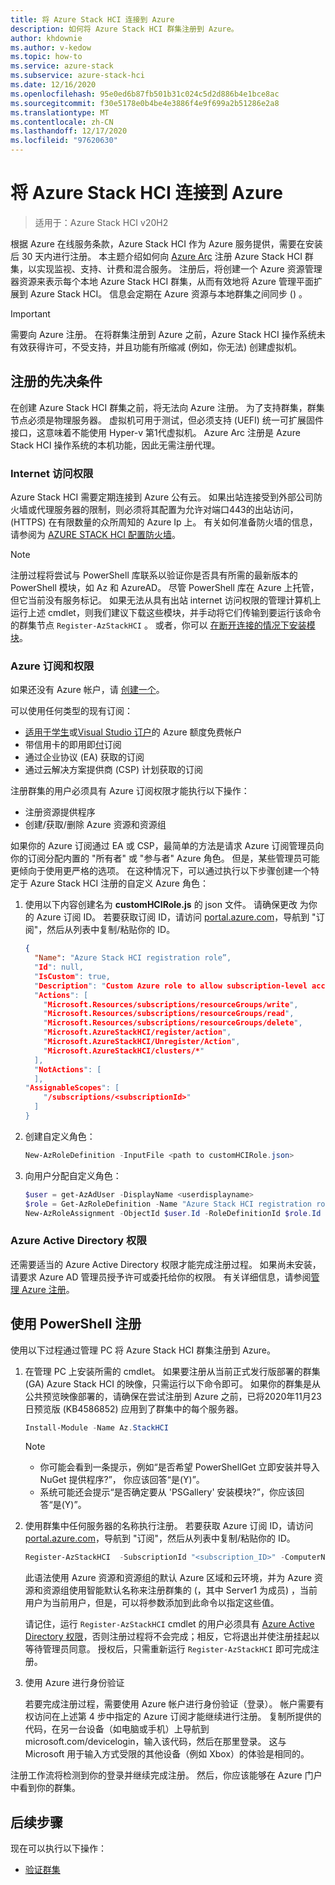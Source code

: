 ```yaml
---
title: 将 Azure Stack HCI 连接到 Azure
description: 如何将 Azure Stack HCI 群集注册到 Azure。
author: khdownie
ms.author: v-kedow
ms.topic: how-to
ms.service: azure-stack
ms.subservice: azure-stack-hci
ms.date: 12/16/2020
ms.openlocfilehash: 95e0ed6b87fb501b31c024c5d2d886b4e1bce8ac
ms.sourcegitcommit: f30e5178e0b4be4e3886f4e9f699a2b51286e2a8
ms.translationtype: MT
ms.contentlocale: zh-CN
ms.lasthandoff: 12/17/2020
ms.locfileid: "97620630"
---
```

# <a name="connect-azure-stack-hci-to-azure"></a>将 Azure Stack HCI 连接到 Azure

> 适用于：Azure Stack HCI v20H2

根据 Azure 在线服务条款，Azure Stack HCI 作为 Azure 服务提供，需要在安装后 30 天内进行注册。 本主题介绍如何向 [Azure Arc](https://azure.microsoft.com/services/azure-arc/) 注册 Azure Stack HCI 群集，以实现监视、支持、计费和混合服务。 注册后，将创建一个 Azure 资源管理器资源来表示每个本地 Azure Stack HCI 群集，从而有效地将 Azure 管理平面扩展到 Azure Stack HCI。 信息会定期在 Azure 资源与本地群集之间同步 () 。

   > [!IMPORTANT]
   > 需要向 Azure 注册。 在将群集注册到 Azure 之前，Azure Stack HCI 操作系统未有效获得许可，不受支持，并且功能有所缩减 (例如，你无法) 创建虚拟机。

## <a name="prerequisites-for-registration"></a>注册的先决条件

在创建 Azure Stack HCI 群集之前，将无法向 Azure 注册。 为了支持群集，群集节点必须是物理服务器。 虚拟机可用于测试，但必须支持 (UEFI) 统一可扩展固件接口，这意味着不能使用 Hyper-v 第1代虚拟机。 Azure Arc 注册是 Azure Stack HCI 操作系统的本机功能，因此无需注册代理。

### <a name="internet-access"></a>Internet 访问权限

Azure Stack HCI 需要定期连接到 Azure 公有云。 如果出站连接受到外部公司防火墙或代理服务器的限制，则必须将其配置为允许对端口443的出站访问， (HTTPS) 在有限数量的众所周知的 Azure Ip 上。 有关如何准备防火墙的信息，请参阅为 [AZURE STACK HCI 配置防火墙](../concepts/configure-firewalls.md)。

   > [!NOTE]
   > 注册过程将尝试与 PowerShell 库联系以验证你是否具有所需的最新版本的 PowerShell 模块，如 Az 和 AzureAD。 尽管 PowerShell 库在 Azure 上托管，但它当前没有服务标记。 如果无法从具有出站 internet 访问权限的管理计算机上运行上述 cmdlet，则我们建议下载这些模块，并手动将它们传输到要运行该命令的群集节点 `Register-AzStackHCI` 。 或者，你可以 [在断开连接的情况下安装模块](/powershell/scripting/gallery/how-to/working-with-local-psrepositories?view=powershell-7.1#installing-powershellget-on-a-disconnected-system)。

### <a name="azure-subscription-and-permissions"></a>Azure 订阅和权限

如果还没有 Azure 帐户，请 [创建一个](https://azure.microsoft.com/)。

可以使用任何类型的现有订阅：
- [适用于学生](https://azure.microsoft.com/free/students/)或[Visual Studio 订户](https://azure.microsoft.com/pricing/member-offers/credit-for-visual-studio-subscribers/)的 Azure 额度免费帐户
- 带信用卡的即用即[付](https://azure.microsoft.com/pricing/purchase-options/pay-as-you-go/)订阅
- 通过企业协议 (EA) 获取的订阅
- 通过云解决方案提供商 (CSP) 计划获取的订阅

注册群集的用户必须具有 Azure 订阅权限才能执行以下操作：

- 注册资源提供程序
- 创建/获取/删除 Azure 资源和资源组

如果你的 Azure 订阅通过 EA 或 CSP，最简单的方法是请求 Azure 订阅管理员向你的订阅分配内置的 "所有者" 或 "参与者" Azure 角色。 但是，某些管理员可能更倾向于使用更严格的选项。 在这种情况下，可以通过执行以下步骤创建一个特定于 Azure Stack HCI 注册的自定义 Azure 角色：

1. 使用以下内容创建名为 **customHCIRole.js** 的 json 文件。 请确保更改 <subscriptionID> 为你的 Azure 订阅 ID。 若要获取订阅 ID，请访问 [portal.azure.com](https://portal.azure.com)，导航到 "订阅"，然后从列表中复制/粘贴你的 ID。

   ```json
   {
     "Name": "Azure Stack HCI registration role”,
     "Id": null,
     "IsCustom": true,
     "Description": "Custom Azure role to allow subscription-level access to register Azure Stack HCI",
     "Actions": [
       "Microsoft.Resources/subscriptions/resourceGroups/write",
       "Microsoft.Resources/subscriptions/resourceGroups/read",
       "Microsoft.Resources/subscriptions/resourceGroups/delete",
       "Microsoft.AzureStackHCI/register/action",
       "Microsoft.AzureStackHCI/Unregister/Action",
       "Microsoft.AzureStackHCI/clusters/*"
     ],
     "NotActions": [
     ],
   "AssignableScopes": [
       "/subscriptions/<subscriptionId>"
     ]
   }
   ```

2. 创建自定义角色：

   ```powershell
   New-AzRoleDefinition -InputFile <path to customHCIRole.json>
   ```

3. 向用户分配自定义角色：

   ```powershell
   $user = get-AzAdUser -DisplayName <userdisplayname>
   $role = Get-AzRoleDefinition -Name "Azure Stack HCI registration role"
   New-AzRoleAssignment -ObjectId $user.Id -RoleDefinitionId $role.Id -Scope /subscriptions/<subscriptionid>
   ```

### <a name="azure-active-directory-permissions"></a>Azure Active Directory 权限

还需要适当的 Azure Active Directory 权限才能完成注册过程。 如果尚未安装，请要求 Azure AD 管理员授予许可或委托给你的权限。 有关详细信息，请参阅[管理 Azure 注册](../manage/manage-azure-registration.md#azure-active-directory-app-permissions)。

## <a name="register-using-powershell"></a>使用 PowerShell 注册

使用以下过程通过管理 PC 将 Azure Stack HCI 群集注册到 Azure。

1. 在管理 PC 上安装所需的 cmdlet。 如果要注册从当前正式发行版部署的群集 (GA) Azure Stack HCI 的映像，只需运行以下命令即可。 如果你的群集是从公共预览映像部署的，请确保在尝试注册到 Azure 之前，已将2020年11月23日预览版 (KB4586852) 应用到了群集中的每个服务器。

   ```PowerShell
   Install-Module -Name Az.StackHCI
   ```

   > [!NOTE]
   > - 你可能会看到一条提示，例如“是否希望 PowerShellGet 立即安装并导入 NuGet 提供程序?”， 你应该回答“是(Y)”。
   > - 系统可能还会提示“是否确定要从 'PSGallery' 安装模块?”，你应该回答“是(Y)”。

2. 使用群集中任何服务器的名称执行注册。 若要获取 Azure 订阅 ID，请访问 [portal.azure.com](https://portal.azure.com)，导航到 "订阅"，然后从列表中复制/粘贴你的 ID。

   ```PowerShell
   Register-AzStackHCI  -SubscriptionId "<subscription_ID>" -ComputerName Server1 [–Credential] [-ResourceName] [-ResourceGroupName] [-Region]
   ```

   此语法使用 Azure 资源和资源组的默认 Azure 区域和云环境，并为 Azure 资源和资源组使用智能默认名称来注册群集的 (，其中 Server1 为成员) ，当前用户为当前用户，但是，可以将参数添加到此命令以指定这些值。

   请记住，运行 `Register-AzStackHCI` cmdlet 的用户必须具有 [Azure Active Directory 权限](../manage/manage-azure-registration.md#azure-active-directory-app-permissions)，否则注册过程将不会完成；相反，它将退出并使注册挂起以等待管理员同意。 授权后，只需重新运行 `Register-AzStackHCI` 即可完成注册。

3. 使用 Azure 进行身份验证

   若要完成注册过程，需要使用 Azure 帐户进行身份验证（登录）。 帐户需要有权访问在上述第 4 步中指定的 Azure 订阅才能继续进行注册。 复制所提供的代码，在另一台设备（如电脑或手机）上导航到 microsoft.com/devicelogin，输入该代码，然后在那里登录。 这与 Microsoft 用于输入方式受限的其他设备（例如 Xbox）的体验是相同的。

注册工作流将检测到你的登录并继续完成注册。 然后，你应该能够在 Azure 门户中看到你的群集。

## <a name="next-steps"></a>后续步骤

现在可以执行以下操作：

- [验证群集](validate.md)

